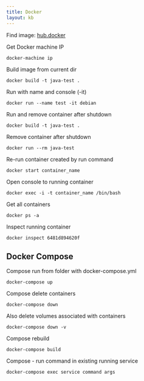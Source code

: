 ```yaml
---
title: Docker
layout: kb
---
```


Find image: [hub.docker](https://hub.docker.com/explore/)

Get Docker machine IP

	docker-machine ip

Build image from current dir

	docker build -t java-test .

Run with name and console (-it)

	docker run --name test -it debian

Run and remove container after shutdown

	docker build -t java-test .

Remove container after shutdown

	docker run --rm java-test

Re-run container created by run command

	docker start container_name

Open console to running container

	docker exec -i -t container_name /bin/bash

Get all containers

	docker ps -a

Inspect running container

	docker inspect 6481d894620f

Docker Compose
--------------

Compose run from folder with docker-compose.yml

	docker-compose up

Compose delete containers

	docker-compose down

Also delete volumes associated with containers

	docker-compose down -v

Compose rebuild

	docker-compose build

Compose - run command in existing running service

	docker-compose exec service command args
